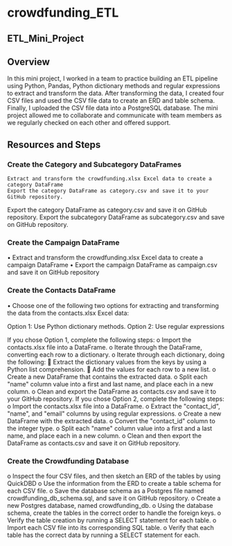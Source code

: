 # crowdfunding_ETL
## ETL_Mini_Project

## Overview
In this mini project, I worked in a team to practice building an ETL pipeline using Python, Pandas, Python dictionary methods and regular expressions to extract and transform the data. After transforming the data, I created four CSV files and used the CSV file data to create an ERD and table schema. Finally, I uploaded the CSV file data into a PostgreSQL database. The mini project allowed me to collaborate and communicate with team members as we regularly checked on each other and offered support.
## Resources and Steps
### Create the Category and Subcategory DataFrames
	Extract and transform the crowdfunding.xlsx Excel data to create a category DataFrame
	Export the category DataFrame as category.csv and save it to your GitHub repository.
Export the category DataFrame as category.csv and save it on GitHub repository.
Export the subcategory DataFrame as subcategory.csv and save on GitHub repository.

### Create the Campaign DataFrame
•	Extract and transform the crowdfunding.xlsx Excel data to create a campaign DataFrame
•	Export the campaign DataFrame as campaign.csv and save it on GitHub repository

### Create the Contacts DataFrame
•	Choose one of the following two options for extracting and transforming the data from the contacts.xlsx Excel data:

Option 1: Use Python dictionary methods.
Option 2: Use regular expressions

If you chose Option 1, complete the following steps:
o	Import the contacts.xlsx file into a DataFrame.
o	Iterate through the DataFrame, converting each row to a dictionary.
o	Iterate through each dictionary, doing the following:
	Extract the dictionary values from the keys by using a Python list comprehension.
	Add the values for each row to a new list.
o	Create a new DataFrame that contains the extracted data.
o	Split each "name" column value into a first and last name, and place each in a new column.
o	Clean and export the DataFrame as contacts.csv and save it to your GitHub repository.
If you chose Option 2, complete the following steps:
o	Import the contacts.xlsx file into a DataFrame.
o	Extract the "contact_id", "name", and "email" columns by using regular expressions.
o	Create a new DataFrame with the extracted data.
o	Convert the "contact_id" column to the integer type.
o	Split each "name" column value into a first and a last name, and place each in a new column.
o	Clean and then export the DataFrame as contacts.csv and save it on GitHub repository.

### Create the Crowdfunding Database
o	Inspect the four CSV files, and then sketch an ERD of the tables by using QuickDBD 
o	Use the information from the ERD to create a table schema for each CSV file.
o	Save the database schema as a Postgres file named crowdfunding_db_schema.sql, and save it on GitHub repository.
o	Create a new Postgres database, named crowdfunding_db.
o	Using the database schema, create the tables in the correct order to handle the foreign keys.
o	Verify the table creation by running a SELECT statement for each table.
o	Import each CSV file into its corresponding SQL table.
o	Verify that each table has the correct data by running a SELECT statement for each.

